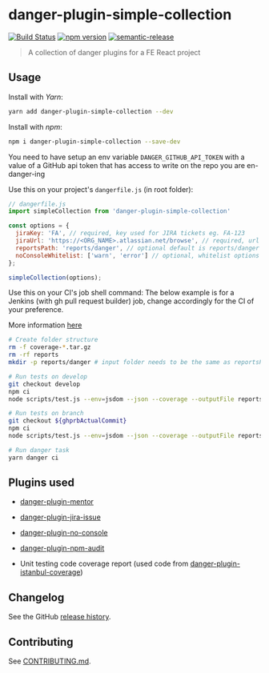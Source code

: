 # danger-plugin-simple-collection

[![Build Status](https://travis-ci.org/siderisng/danger-plugin-simple-collection.svg?branch=master)](https://travis-ci.org/siderisng/danger-plugin-simple-collection)
[![npm version](https://badge.fury.io/js/danger-plugin-simple-collection.svg)](https://badge.fury.io/js/danger-plugin-simple-collection)
[![semantic-release](https://img.shields.io/badge/%20%20%F0%9F%93%A6%F0%9F%9A%80-semantic--release-e10079.svg)](https://github.com/semantic-release/semantic-release)

> A collection of danger plugins for a FE React project

## Usage

Install with *Yarn*:

```sh
yarn add danger-plugin-simple-collection --dev
```

Install with *npm*:

```sh
npm i danger-plugin-simple-collection --save-dev
```

You need to have setup an env variable `DANGER_GITHUB_API_TOKEN` with a value of a GitHub api token that has access to write on the repo you are en-danger-ing


Use this on your project's `dangerfile.js` (in root folder):

```js
// dangerfile.js
import simpleCollection from 'danger-plugin-simple-collection'

const options = {
  jiraKey: 'FA', // required, key used for JIRA tickets eg. FA-123
  jiraUrl: 'https://<ORG_NAME>.atlassian.net/browse', // required, url to the account's/organization's JIRA home
  reportsPath: 'reports/danger', // optional default is reports/danger
  noConsoleWhitelist: ['warn', 'error'] // optional, whitelist options for console calls, possible options log,warn,info,error
};

simpleCollection(options);
```

Use this on your CI's job shell command: The below example is for a Jenkins (with gh pull request builder) job, change accordingly for the CI of your preference.

More information [here](https://danger.systems/js/guides/getting_started.html)

```bash
# Create folder structure
rm -f coverage-*.tar.gz
rm -rf reports
mkdir -p reports/danger # input folder needs to be the same as reportsPath in the configuration, note how this folder is referenced below too

# Run tests on develop
git checkout develop
npm ci
node scripts/test.js --env=jsdom --json --coverage --outputFile reports/danger/coverage-develop.json

# Run tests on branch
git checkout ${ghprbActualCommit}
npm ci
node scripts/test.js --env=jsdom --json --coverage --outputFile reports/danger/coverage-current.json

# Run danger task
yarn danger ci
```

## Plugins used

- [danger-plugin-mentor](https://github.com/hanneskaeufler/danger-plugin-mentor)

- [danger-plugin-jira-issue](https://github.com/macklinu/danger-plugin-jira-issue)

- [danger-plugin-no-console](https://github.com/withspectrum/danger-plugin-no-console)

- [danger-plugin-npm-audit](https://github.com/revathskumar/danger-plugin-npm-audit)

- Unit testing code coverage report (used code from [danger-plugin-istanbul-coverage](https://github.com/darcy-rayner/danger-plugin-istanbul-coverage))

## Changelog

See the GitHub [release history](https://github.com/siderisng/danger-plugin-simple-collection/releases).

## Contributing

See [CONTRIBUTING.md](CONTRIBUTING.md).
